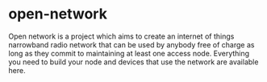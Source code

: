 # open-network
Open network is a project which aims to create an internet of things narrowband radio network that can be used by anybody free of charge as long as they commit to maintaining at least one access node. Everything you need to build your node and devices that use the network are available here. 

